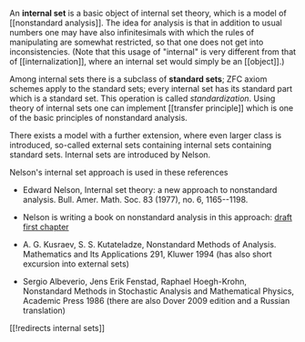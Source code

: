 An __internal set__ is a basic object of internal set theory, which is a model of [[nonstandard analysis]]. The idea for analysis is that in addition to usual numbers one may have also infinitesimals with which the rules of manipulating are somewhat restricted, so that one does not get into inconsistencies.  (Note that this usage of "internal" is very different from that of [[internalization]], where an internal set would simply be an [[object]].)

Among internal sets there is a subclass of __standard sets__; ZFC axiom schemes apply to the standard sets; every internal set has its standard part which is a standard set. This operation is called *standardization*. Using theory of internal sets one can implement [[transfer principle]] which is one of the basic principles of nonstandard analysis. 

There exists a model with a further extension, where even larger class is introduced, so-called external sets containing internal sets containing standard sets. Internal sets are introduced by Nelson. 

Nelson's internal set approach is used in these references

* Edward Nelson, Internal set theory: a new approach to nonstandard analysis.  Bull. Amer. Math. Soc.  83  (1977), no. 6, 1165--1198. 

* Nelson is writing a book on nonstandard analysis in this approach: [draft first chapter](http://www.math.princeton.edu/~nelson/books/1.pdf)

* A. G. Kusraev, S. S. Kutateladze, Nonstandard Methods of Analysis. Mathematics and Its Applications 291, Kluwer 1994 (has also short excursion into external sets)

* Sergio Albeverio, Jens Erik Fenstad, Raphael Hoegh-Krohn, Nonstandard Methods in Stochastic Analysis and Mathematical Physics, Academic Press 1986 (there  are also Dover 2009 edition and a Russian translation)


[[!redirects internal sets]]